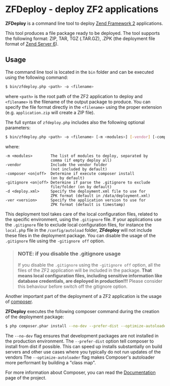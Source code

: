 ZFDeploy - deploy ZF2 applications
==================================

**ZFDeploy** is a command line tool to deploy [Zend Framework 2](http://framework.zend.com) applications.

This tool produces a file package ready to be deployed. The tool supports the following format:
ZIP, TAR, TGZ (.TAR.GZ), .ZPK (the deployment file format of [Zend Server 6](http://files.zend.com/help/Zend-Server-6/zend-server.htm#understanding_the_package_structure.htm)).

Usage
-----

The command line tool is located in the `bin` folder and can be executed using the following command:

```bash
$ bin/zfdeploy.php <path> -o <filename>
```

where `<path>` is the root path of the ZF2 application to deploy and `<filename>` is the
filename of the output package to produce. You can specify the file format directly in the `<filename>`
using the proper extension (e.g. `application.zip` will create a ZIP file).

The full syntax of `zfdeploy.php` includes also the following optional parameters:

```bash
$ bin/zfdeploy.php <path> -o <filename> [-m <modules>] [-vendor] [-composer <on|off>] [-gitignore <on|off>] [-d <deploy.xml>] [-ver <version>]
```

where:

```console
-m <modules>        The list of modules to deploy, separated by
                    comma (if empty deploy all)
-vendor             Include the vendor folder 
                    (not included by default)
-composer <on|off>  Determine if execute composer install
                    (on by default)
-gitignore <on|off> Determine if parse the .gitignore to exclude
                    file/folder (on by default)
-d <deploy.xml>     Specify the deployment.xml file to use for 
                    ZPK format (default in /data/deployment.xml)
-ver <version>      Specify the application version to use for 
                    ZPK format (default is timestamp)
```

This deployment tool takes care of the local configuration files, related to the specific environment, using
the `.gitignore` file. If your applications use the `.gitignore` file to exclude local configuration files, for
instance the `local.php` file in the `/config/autoload` folder, **ZFdeploy** will not include these files
in the deployment package. You can disable the usage of the `.gitignore` file using the `-gitignore off` option.

> ### NOTE: if you disable the .gitignore usage
> 
> If you disable the `.gitignore` using the `-gitignore off` option, all the files of the ZF2 application will
> be included in the package. **That means local configuration files, including sensitive information like 
> database credentials, are deployed in production!!!** Please consider this behaviour before switch off the
> gitignore option.


Another important part of the deployment of a ZF2 application is the usage of [composer](https://getcomposer.org).

**ZFDeploy** executes the following composer command during the creation of the deployment package:

```bash 
$ php composer.phar install --no-dev --prefer-dist --optimize-autoloader 
```

The `--no-dev` flag ensures that development packages are not installed in the production environment.
The `--prefer-dist` option tell composer to install from dist if possible. This can speed up installs
substantially on build servers and other use cases where you typically do not run updates of the vendors
The `--optimize-autoloader` flag makes Composer's autoloader more performant by building a "class map".

For more information about Composer, you can read the [Documentation](https://getcomposer.org/doc/) page of the project.


